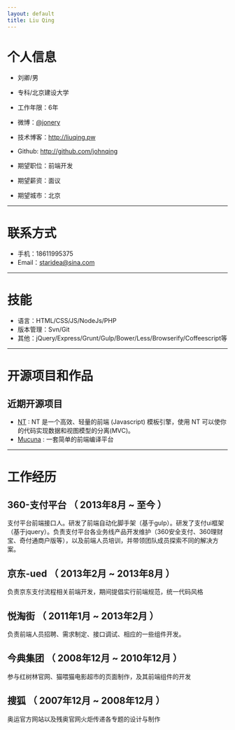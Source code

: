 ```yaml
---
layout: default
title: Liu Qing
---
```


# 个人信息

 - 刘卿/男 
 - 专科/北京建设大学
 - 工作年限：6年
 - 微博：[@jonery](http://weibo.com/jonery) 
 - 技术博客：http://liuqing.pw
 - Github: http://github.com/johnqing
 
 - 期望职位：前端开发
 - 期望薪资：面议
 - 期望城市：北京  

---

# 联系方式
- 手机：18611995375
- Email：staridea@sina.com

---

# 技能
 
 - 语言：HTML/CSS/JS/NodeJs/PHP
 - 版本管理：Svn/Git
 - 其他：jQuery/Express/Grunt/Gulp/Bower/Less/Browserify/Coffeescript等

---


# 开源项目和作品

## 近期开源项目

 - [NT](https://github.com/Johnqing/Ntpl.js) : NT 是一个高效、轻量的前端 (Javascript) 模板引擎，使用 NT 可以使你的代码实现数据和视图模型的分离(MVC)。
 - [Mucuna](https://github.com/Johnqing/Mucuna) : 一套简单的前端编译平台

---


# 工作经历

## 360-支付平台 （ 2013年8月 ~ 至今 ）
支付平台前端接口人。研发了前端自动化脚手架（基于gulp）。研发了支付ui框架（基于jquery）。负责支付平台各业务线产品开发维护（360安全支付、360理财宝、奇付通商户版等），以及前端人员培训，并带领团队成员探索不同的解决方案。
 
## 京东-ued （ 2013年2月 ~ 2013年8月 ）
负责京东支付流程相关前端开发，期间提倡实行前端规范，统一代码风格

## 悦淘街 （ 2011年1月 ~ 2013年2月 ）
负责前端人员招聘、需求制定、接口调试、相应的一些组件开发。

## 今典集团 （ 2008年12月 ~ 2010年12月 ）
参与红树林官网、猫喂猫电影超市的页面制作，及其前端组件的开发

## 搜狐 （ 2007年12月 ~ 2008年12月 ）
奥运官方网站以及残奥官网火炬传递各专题的设计与制作
